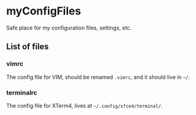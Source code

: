 # myConfigFiles
Safe place for my configuration files, settings, etc.

## List of files

### vimrc
The config file for VIM, should be renamed `.vimrc`, and it should live in `~/`. 

### terminalrc
The config file for XTerm4, lives at `~/.config/xfce4/terminal/`.
